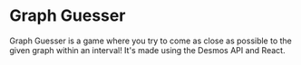 # Graph Guesser

Graph Guesser is a game where you try to come as close as possible to the given graph within an interval! It's made using the Desmos API and React. 